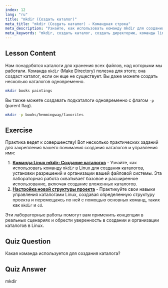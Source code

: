 ```yaml
---
index: 12
lang: "ru"
title: "mkdir (Создать каталог)"
meta_title: "mkdir (Создать каталог) - Командная строка"
meta_description: "Узнайте, как использовать команду mkdir для создания каталогов и подкаталогов в Linux. Этот удобный для новичков учебник поможет вам эффективно организовать файлы."
meta_keywords: "mkdir, создать каталог, создать директорию, команды linux, учебник linux, linux для начинающих, руководство по linux"
---
```


## Lesson Content

Нам понадобятся каталоги для хранения всех файлов, над которыми мы работали. Команда `mkdir` (Make Directory) полезна для этого; она создаст каталог, если он еще не существует. Вы даже можете создать несколько каталогов одновременно.

```bash
mkdir books paintings
```

Вы также можете создавать подкаталоги одновременно с флагом `-p` (parent flag).

```bash
mkdir -p books/hemmingway/favorites
```

## Exercise

Практика ведет к совершенству! Вот несколько практических заданий для закрепления вашего понимания создания каталогов и управления ими:

1. **[Команда Linux mkdir: Создание каталогов](https://labex.io/ru/labs/linux-linux-mkdir-command-directory-creating-209739)** - Узнайте, как использовать команду `mkdir` в Linux для создания каталогов, установки разрешений и организации вашей файловой системы. Эта лабораторная работа охватывает базовое и расширенное использование, включая создание вложенных каталогов.
2. **[Настройка новой структуры проекта](https://labex.io/ru/labs/linux-setting-up-a-new-project-structure-387859)** - Практикуйте свои навыки управления каталогами Linux, создавая определенную структуру проекта и перемещаясь по ней с помощью основных команд, таких как `mkdir` и `cd`.

Эти лабораторные работы помогут вам применить концепции в реальных сценариях и обрести уверенность в создании и организации каталогов в Linux.

## Quiz Question

Какая команда используется для создания каталога?

## Quiz Answer

mkdir
